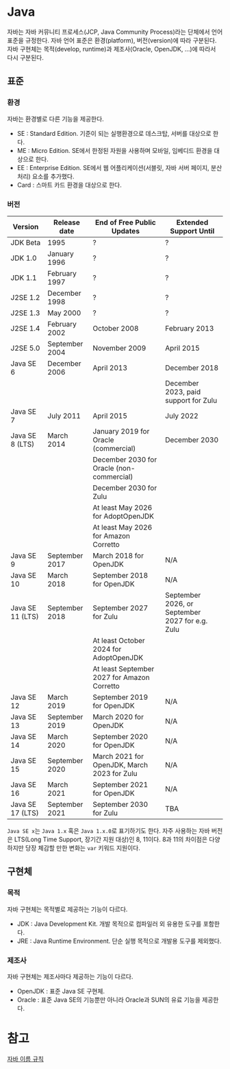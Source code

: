 # Java

자바는 자바 커뮤니티 프로세스(JCP, Java Community Process)라는 단체에서 언어 표준을 규정한다.
자바 언어 표준은 환경(platform), 버전(version)에 따라 구분된다.
자바 구현체는 목적(develop, runtime)과 제조사(Oracle, OpenJDK, ...)에 따라서 다시 구분된다.

## 표준

### 환경

자바는 환경별로 다른 기능을 제공한다.
- SE : Standard Edition. 기준이 되는 실행환경으로 데스크탑, 서버를 대상으로 한다.
- ME : Micro Edition. SE에서 한정된 자원을 사용하며 모바일, 임베디드 환경을 대상으로 한다.
- EE : Enterprise Edition. SE에서 웹 어플리케이션(서블릿, 자바 서버 페이지, 분산처리) 요소를 추가했다.
- Card : 스마트 카드 환경을 대상으로 한다.

### 버전

|	Version				|	Release date	|	End of Free Public Updates					|	Extended Support Until							|
|-----------------------|-------------------|-----------------------------------------------|---------------------------------------------------|
|	JDK Beta			|	1995			|	?											|	?												|
|	JDK 1.0				|	January 1996	|	?											|	?												|
|	JDK 1.1				|	February 1997	|	?       				                    |	?												|
|	J2SE 1.2			|	December 1998	|	?											|	?												|
|	J2SE 1.3			|	May 2000		|	?											|	?												|
|	J2SE 1.4			|	February 2002	|	October 2008								|	February 2013									|
|	J2SE 5.0			|	September 2004	|	November 2009								|	April 2015										|
|	Java SE 6			|	December 2006	|	April 2013									|	December 2018									|
|						|					|												|	December 2023, paid support for Zulu			|
|	Java SE 7			|	July 2011		|	April 2015									|	July 2022										|
|	Java SE 8 (LTS)		|	March 2014		|	January 2019 for Oracle (commercial)		|	December 2030									|
|						|					|	December 2030 for Oracle (non-commercial)	|													|
|						|					|	December 2030 for Zulu						|													|
|						|					|	At least May 2026 for AdoptOpenJDK			|													|
|						|					|	At least May 2026 for Amazon Corretto		|													|
|	Java SE 9			|   September 2017	|	March 2018 for OpenJDK						|	N/A												|
|	Java SE 10			|   March 2018		|	September 2018 for OpenJDK					|	N/A												|
|	Java SE 11 (LTS)	|   September 2018	|	September 2027 for Zulu						|	September 2026, or September 2027 for e.g. Zulu	|
|						|					|	At least October 2024 for AdoptOpenJDK		|													|
|						|					|	At least September 2027 for Amazon Corretto	|													|
|	Java SE 12			|   March 2019		|	September 2019 for OpenJDK					|	N/A												|
|	Java SE 13			|   September 2019	|	March 2020 for OpenJDK						|	N/A												|
|	Java SE 14			|   March 2020		|	September 2020 for OpenJDK					|	N/A												|
|	Java SE 15			|   September 2020	|	March 2021 for OpenJDK, March 2023 for Zulu	|	N/A												|
|	Java SE 16			|   March 2021		|	September 2021 for OpenJDK					|	N/A												|
|	Java SE 17 (LTS)	|   September 2021	|	September 2030 for Zulu						|	TBA												|

`Java SE x`는 `Java 1.x` 혹은 `Java 1.x.0`로 표기하기도 한다.
자주 사용하는 자바 버전은 LTS(Long Time Support, 장기간 지원 대상)인 8, 11이다.
8과 11의 차이점은 다양하지만 당장 체감할 만한 변화는 `var` 키워드 지원이다.

## 구현체

### 목적

자바 구현체는 목적별로 제공하는 기능이 다르다.
- JDK : Java Development Kit. 개발 목적으로 컴파일러 외 유용한 도구를 포함한다.
- JRE : Java Runtime Environment. 단순 실행 목적으로 개발용 도구를 제외했다.

### 제조사

자바 구현체는 제조사마다 제공하는 기능이 다르다.
- OpenJDK : 표준 Java SE 구현체.
- Oracle : 표준 Java SE의 기능뿐만 아니라 Oracle과 SUN의 유료 기능을 제공한다.

# 참고
[자바 이름 규칙](https://www.oracle.com/java/technologies/javase/jdk8-naming.html)
